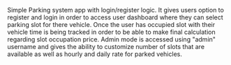 Simple Parking system app with login/register logic.
It gives users option to register and login in order to access user dashboard where they can select parking slot for there vehicle. Once the user has occupied slot with their vehicle time is being tracked in order
to be able to make final calculation regarding slot occupation price.
Admin mode is accessed using "admin" username and gives the ability to customize number of slots that are available as well as hourly and daily rate for parked vehicles.
